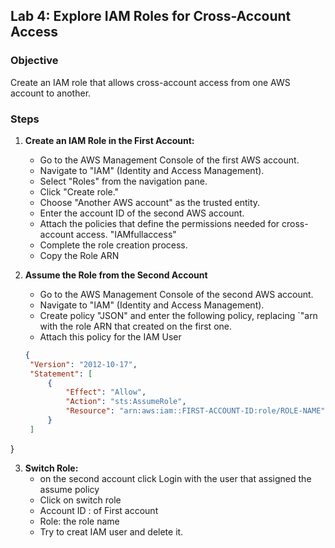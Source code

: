 ## Lab 4: Explore IAM Roles for Cross-Account Access

### Objective
Create an IAM role that allows cross-account access from one AWS account to another.

### Steps

1. **Create an IAM Role in the First Account:**
   - Go to the AWS Management Console of the first AWS account.
   - Navigate to "IAM" (Identity and Access Management).
   - Select "Roles" from the navigation pane.
   - Click "Create role."
   - Choose "Another AWS account" as the trusted entity.
   - Enter the account ID of the second AWS account.
   - Attach the policies that define the permissions needed for cross-account access. "IAMfullaccess"
   - Complete the role creation process.
   - Copy the Role ARN


2. **Assume the Role from the Second Account**
   - Go to the AWS Management Console of the second AWS account.
   - Navigate to "IAM" (Identity and Access Management).
   - Create policy "JSON" and enter the following policy, replacing `"arn with the role ARN that created on the first one.
   - Attach this policy for the IAM User
   ```json
   {
    "Version": "2012-10-17",
    "Statement": [
        {
            "Effect": "Allow",
            "Action": "sts:AssumeRole",
            "Resource": "arn:aws:iam::FIRST-ACCOUNT-ID:role/ROLE-NAME"
        }
    ]
}



3. **Switch Role:**
   - on the second account click Login with the user that assigned the assume policy
   - Click on switch role
   - Account ID : of First account
   - Role: the role name
   - Try to creat IAM user and delete it.
